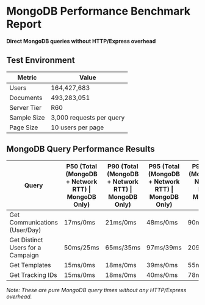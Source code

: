 # MongoDB Performance Benchmark Report

**Direct MongoDB queries without HTTP/Express overhead**

## Test Environment

| Metric | Value |
|--------|--------|
| Users | 164,427,683 |
| Documents | 493,283,051 |
| Server Tier | R60 |
| Sample Size | 3,000 requests per query |
| Page Size | 10 users per page |

## MongoDB Query Performance Results

| Query | P50 (Total (MongoDB + Network RTT) \| MongoDB Only) | P90 (Total (MongoDB + Network RTT) \| MongoDB Only) | P95 (Total (MongoDB + Network RTT) \| MongoDB Only) | P99 (Total (MongoDB + Network RTT) \| MongoDB Only) |
|-------|----------------------------------------------------------|----------------------------------------------------------|----------------------------------------------------------|----------------------------------------------------------|
| Get Communications (User/Day) | 17ms/0ms | 21ms/0ms | 48ms/0ms | 90ms/1ms |
| Get Distinct Users for a Campaign | 50ms/25ms | 65ms/35ms | 97ms/39ms | 209ms/45ms |
| Get Templates | 15ms/0ms | 18ms/0ms | 39ms/0ms | 55ms/1ms |
| Get Tracking IDs | 15ms/0ms | 18ms/0ms | 40ms/0ms | 78ms/0ms |

*Note: These are pure MongoDB query times without any HTTP/Express overhead.*